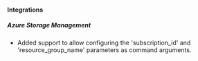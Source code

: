 
#### Integrations

##### Azure Storage Management

- Added support to allow configuring the 'subscription_id' and 'resource_group_name' parameters as command arguments.

